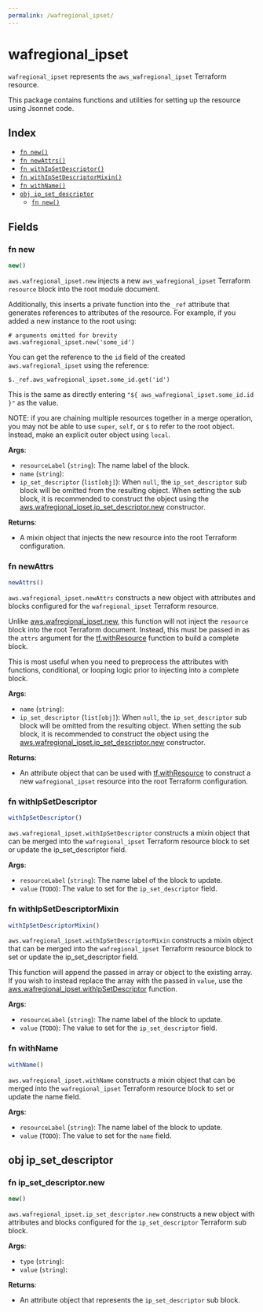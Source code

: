```yaml
---
permalink: /wafregional_ipset/
---
```


# wafregional_ipset

`wafregional_ipset` represents the `aws_wafregional_ipset` Terraform resource.



This package contains functions and utilities for setting up the resource using Jsonnet code.


## Index

* [`fn new()`](#fn-new)
* [`fn newAttrs()`](#fn-newattrs)
* [`fn withIpSetDescriptor()`](#fn-withipsetdescriptor)
* [`fn withIpSetDescriptorMixin()`](#fn-withipsetdescriptormixin)
* [`fn withName()`](#fn-withname)
* [`obj ip_set_descriptor`](#obj-ip_set_descriptor)
  * [`fn new()`](#fn-ip_set_descriptornew)

## Fields

### fn new

```ts
new()
```


`aws.wafregional_ipset.new` injects a new `aws_wafregional_ipset` Terraform `resource`
block into the root module document.

Additionally, this inserts a private function into the `_ref` attribute that generates references to attributes of the
resource. For example, if you added a new instance to the root using:

    # arguments omitted for brevity
    aws.wafregional_ipset.new('some_id')

You can get the reference to the `id` field of the created `aws.wafregional_ipset` using the reference:

    $._ref.aws_wafregional_ipset.some_id.get('id')

This is the same as directly entering `"${ aws_wafregional_ipset.some_id.id }"` as the value.

NOTE: if you are chaining multiple resources together in a merge operation, you may not be able to use `super`, `self`,
or `$` to refer to the root object. Instead, make an explicit outer object using `local`.

**Args**:
  - `resourceLabel` (`string`): The name label of the block.
  - `name` (`string`): 
  - `ip_set_descriptor` (`list[obj]`):  When `null`, the `ip_set_descriptor` sub block will be omitted from the resulting object. When setting the sub block, it is recommended to construct the object using the [aws.wafregional_ipset.ip_set_descriptor.new](#fn-wafregionalipsetipsetdescriptornew) constructor.

**Returns**:
- A mixin object that injects the new resource into the root Terraform configuration.


### fn newAttrs

```ts
newAttrs()
```


`aws.wafregional_ipset.newAttrs` constructs a new object with attributes and blocks configured for the `wafregional_ipset`
Terraform resource.

Unlike [aws.wafregional_ipset.new](#fn-wafregionalipsetnew), this function will not inject the `resource`
block into the root Terraform document. Instead, this must be passed in as the `attrs` argument for the
[tf.withResource](https://github.com/tf-libsonnet/core/tree/main/docs#fn-withresource) function to build a complete block.

This is most useful when you need to preprocess the attributes with functions, conditional, or looping logic prior to
injecting into a complete block.

**Args**:
  - `name` (`string`): 
  - `ip_set_descriptor` (`list[obj]`):  When `null`, the `ip_set_descriptor` sub block will be omitted from the resulting object. When setting the sub block, it is recommended to construct the object using the [aws.wafregional_ipset.ip_set_descriptor.new](#fn-wafregionalipsetipsetdescriptornew) constructor.

**Returns**:
  - An attribute object that can be used with [tf.withResource](https://github.com/tf-libsonnet/core/tree/main/docs#fn-withresource) to construct a new `wafregional_ipset` resource into the root Terraform configuration.


### fn withIpSetDescriptor

```ts
withIpSetDescriptor()
```

`aws.wafregional_ipset.withIpSetDescriptor` constructs a mixin object that can be merged into the `wafregional_ipset`
Terraform resource block to set or update the ip_set_descriptor field.



**Args**:
  - `resourceLabel` (`string`): The name label of the block to update.
  - `value` (`TODO`): The value to set for the `ip_set_descriptor` field.


### fn withIpSetDescriptorMixin

```ts
withIpSetDescriptorMixin()
```

`aws.wafregional_ipset.withIpSetDescriptorMixin` constructs a mixin object that can be merged into the `wafregional_ipset`
Terraform resource block to set or update the ip_set_descriptor field.

This function will append the passed in array or object to the existing array. If you wish
to instead replace the array with the passed in `value`, use the [aws.wafregional_ipset.withIpSetDescriptor](TODO)
function.


**Args**:
  - `resourceLabel` (`string`): The name label of the block to update.
  - `value` (`TODO`): The value to set for the `ip_set_descriptor` field.


### fn withName

```ts
withName()
```

`aws.wafregional_ipset.withName` constructs a mixin object that can be merged into the `wafregional_ipset`
Terraform resource block to set or update the name field.



**Args**:
  - `resourceLabel` (`string`): The name label of the block to update.
  - `value` (`TODO`): The value to set for the `name` field.


## obj ip_set_descriptor



### fn ip_set_descriptor.new

```ts
new()
```


`aws.wafregional_ipset.ip_set_descriptor.new` constructs a new object with attributes and blocks configured for the `ip_set_descriptor`
Terraform sub block.



**Args**:
  - `type` (`string`): 
  - `value` (`string`): 

**Returns**:
  - An attribute object that represents the `ip_set_descriptor` sub block.
